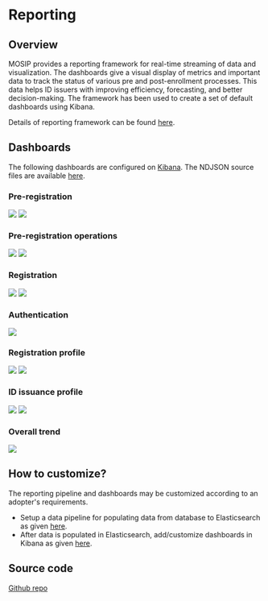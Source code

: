 # Reporting

## Overview

MOSIP provides a reporting framework for real-time streaming of data and visualization. The dashboards give a visual display of metrics and important data to track the status of various pre and post-enrollment processes. This data helps ID issuers with improving efficiency, forecasting, and better decision-making. The framework has been used to create a set of default dashboards using Kibana.

Details of reporting framework can be found [here](https://github.com/mosip/reporting/blob/release-1.2.0/README.md).

## Dashboards

The following dashboards are configured on [Kibana](https://www.elastic.co/kibana/). The NDJSON source files are available [here](https://github.com/mosip/reporting/tree/release-1.2.0/dashboards).

### Pre-registration

![](../../../.gitbook/assets/reports-preregistration-1.png) ![](../../../.gitbook/assets/reports-preregistration-2.png)

### Pre-registration operations

![](../../../.gitbook/assets/reports-preregistration-operations-1.png) ![](../../../.gitbook/assets/reports-preregistration-operations-2.png)

### Registration

![](../../../.gitbook/assets/reports-registration-1.png) ![](../../../.gitbook/assets/reports-registration-2.png)

### Authentication

![](../../../.gitbook/assets/reports-authentication.png)

### Registration profile

![](../../../.gitbook/assets/reports-registration-profile-1.png) ![](../../../.gitbook/assets/reports-registration-profile-2.png)

### ID issuance profile

![](../../../.gitbook/assets/reports-id-issuance-1.png) ![](../../../.gitbook/assets/reports-id-issuance-2.png)

### Overall trend

![](../../../.gitbook/assets/reports-combined-dashboard.png)

## How to customize?

The reporting pipeline and dashboards may be customized according to an adopter's requirements.

* Setup a data pipeline for populating data from database to Elasticsearch as given [here](https://github.com/mosip/reporting/blob/release-1.2.0/docs/connectors.md).
* After data is populated in Elasticsearch, add/customize dashboards in Kibana as given [here](https://www.elastic.co/guide/en/kibana/current/dashboard.html).

## Source code

[Github repo](https://github.com/mosip/reporting/tree/release-1.2.0)
